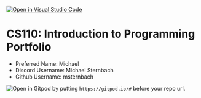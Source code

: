 [![Open in Visual Studio Code](https://classroom.github.com/assets/open-in-vscode-c66648af7eb3fe8bc4f294546bfd86ef473780cde1dea487d3c4ff354943c9ae.svg)](https://classroom.github.com/online_ide?assignment_repo_id=9875758&assignment_repo_type=AssignmentRepo)
# CS110: Introduction to Programming Portfolio

- Preferred Name: Michael
- Discord Username: Michael Sternbach
- Github Username: msternbach

![Open in Gitpod](https://gitpod.io/button/open-in-gitpod.svg) by putting `https://gitpod.io/#` before your repo url.
